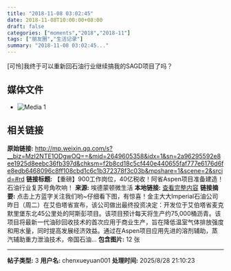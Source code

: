 ```yaml
---
title: "2018-11-08 03:02:45"
date: 2018-11-08T10:00:00+08:00
draft: false
categories: ["moments","2018","2018-11"]
tags: ["朋友圈","生活记录"]
summary: "2018-11-08 03:02:45..."
---
```


[可怜]我终于可以重新回石油行业继续搞我的SAGD项目了吗？

## 媒体文件

- ![Media 1](/Moments/photos/2018-11-08/201811080302450.jpg)

## 相关链接

**原始链接:** http://mp.weixin.qq.com/s?__biz=MzI2NTE1ODgwOQ==&mid=2649605358&idx=1&sn=2a96295592e8ee1925d8eebc36fb397d&chksm=f2b8cd18c5cf440e440655faf777e6176d6fe8edb6468096c8ff108cbd1c6c1b372378f3c03b&mpshare=1&scene=2&srcid=#rd
**链接标题:** 【重磅】900工作岗位，40亿税收！阿省Aspen项目准备建造！石油行业复苏号角吹响！
**来源:** 埃德蒙顿微生活
**本地链接:** [查看完整内容](/link_content/2018/11/2018-11-08/link_content/)
**链接摘要:** 点击上方蓝字关注我们哟~仔细看下图，有惊喜！金主大大Imperial石油公司昨日（周二）在艾伯塔省宣布，该公司做出最终投资决定：开发位于艾伯塔省麦克默里堡东北45公里处的阿斯彭项目。该项目预计每天将生产约75,000桶沥青。该项目将最新一代油砂回收技术的首次应用于商业生产，旨在降低温室气体排放强度和用水量，同时提高发展经济效益。通过在Aspen项目应用先进的溶剂辅助，蒸汽辅助重力泄油技术，帝国石油...
**包含图片:** 12 张

---

**帖子类型:** 3
**用户名:** chenxueyuan001
**处理时间:** 2025/8/28 21:10:23